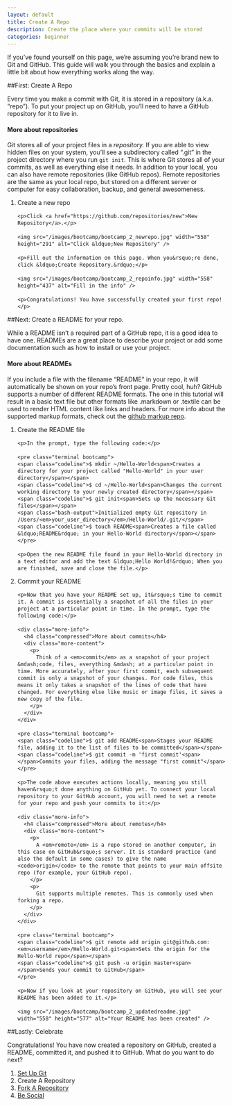 ```yaml
---
layout: default
title: Create A Repo
description: Create the place where your commits will be stored
categories: beginner
---
```


<span class="intro">If you&rsquo;ve found yourself on this page, we&rsquo;re assuming you&rsquo;re brand new to Git and GitHub. This guide will walk you through the basics and explain a little bit about how everything works along the way.</span>

##<span class="step">First:</span> Create A Repo

Every time you make a commit with Git, it is stored in a repository (a.k.a. &ldquo;repo&rdquo;). To put your project up on GitHub, you&rsquo;ll need to have a GitHub repository for it to live in.

<div class="more-info">
  <h4 class="compressed">More about repositories</h4>
  <div class="more-content">
    <p>
      Git stores all of your project files in a <em>repository.</em> If you are able to view hidden files on your system, you&rsquo;ll see a subdirectory called &ldquo;.git&rdquo; in the project directory where you run <code>git init</code>. This is where Git stores all of your commits, as well as everything else it needs. In addition to your local, you can also have remote repositories (like GitHub repos). Remote repositories are the same as your local repo, but stored on a different server or computer for easy collaboration, backup, and general awesomeness.
    </p>
  </div>
</div>

<ol>
  <li>
    <p><span class="step-title">Create a new repo</span></p>

    <p>Click <a href="https://github.com/repositories/new">New Repository</a>.</p>

    <img src="/images/bootcamp/bootcamp_2_newrepo.jpg" width="558" height="291" alt="Click &ldquo;New Repository" />

    <p>Fill out the information on this page. When you&rsquo;re done, click &ldquo;Create Repository.&rdquo;</p>

    <img src="/images/bootcamp/bootcamp_2_repoinfo.jpg" width="558" height="437" alt="Fill in the info" />

    <p>Congratulations! You have successfully created your first repo!</p>
  </li>
</ol>

##<span class="step">Next:</span> Create a README for your repo.

While a README isn&rsquo;t a required part of a GitHub repo, it is a good idea to have one. READMEs are a great place to describe your project or add some documentation such as how to install or use your project.

<div class="more-info">
  <h4 class="compressed">More about READMEs</h4>
  <div class="more-content">
    <p>
      If you include a file with the filename &ldquo;README&rdquo; in your repo, it will automatically be shown on your repo&rsquo;s front page. Pretty cool, huh? GitHub supports a number of different README formats. The one in this tutorial will result in a basic text file but other formats like .markdown or .textile can be used to render HTML content like links and headers. For more info about the supported markup formats, check out the <a href="https://github.com/github/markup" target="_blank">github markup repo</a>.
    </p>
  </div>
</div>

<ol>
  <li>
    <p><span class="step-title">Create the README file</span></p>

    <p>In the prompt, type the following code:</p>

    <pre class="terminal bootcamp">
    <span class="codeline">$ mkdir ~/Hello-World<span>Creates a directory for your project called "Hello-World" in your user directory</span></span>
    <span class="codeline">$ cd ~/Hello-World<span>Changes the current working directory to your newly created directory</span></span>
    <span class="codeline">$ git init<span>Sets up the necessary Git files</span></span>
    <span class="bash-output">Initialized empty Git repository in /Users/<em>your_user_directory</em>/Hello-World/.git/</span>
    <span class="codeline">$ touch README<span>Creates a file called &ldquo;README&rdquo; in your Hello-World directory</span></span>
    </pre>

    <p>Open the new README file found in your Hello-World directory in a text editor and add the text &ldquo;Hello World!&rdquo; When you are finished, save and close the file.</p>
  </li>
  <li>
    <p><span class="step-title">Commit your README</span></p>

    <p>Now that you have your README set up, it&rsquo;s time to commit it. A commit is essentially a snapshot of all the files in your project at a particular point in time. In the prompt, type the following code:</p>

    <div class="more-info">
      <h4 class="compressed">More about commits</h4>
      <div class="more-content">
        <p>
          Think of a <em>commit</em> as a snapshot of your project &mdash;code, files, everything &mdash; at a particular point in time. More accurately, after your first commit, each subsequent commit is only a snapshot of your changes. For code files, this means it only takes a snapshot of the lines of code that have changed. For everything else like music or image files, it saves a new copy of the file.
        </p>
      </div>
    </div>

    <pre class="terminal bootcamp">
    <span class="codeline">$ git add README<span>Stages your README file, adding it to the list of files to be committed</span></span>
    <span class="codeline">$ git commit -m 'first commit'<span></span>Commits your files, adding the message "first commit"</span>
    </pre>

    <p>The code above executes actions locally, meaning you still haven&rsquo;t done anything on GitHub yet. To connect your local repository to your GitHub account, you will need to set a remote for your repo and push your commits to it:</p>

    <div class="more-info">
      <h4 class="compressed">More about remotes</h4>
      <div class="more-content">
        <p>
          A <em>remote</em> is a repo stored on another computer, in this case on GitHub&rsquo;s server. It is standard practice (and also the default in some cases) to give the name <code>origin</code> to the remote that points to your main offsite repo (for example, your GitHub repo).
        </p>
        <p>
          Git supports multiple remotes. This is commonly used when forking a repo.
        </p>
      </div>
    </div>

    <pre class="terminal bootcamp">
    <span class="codeline">$ git remote add origin git@github.com:<em>username</em>/Hello-World.git<span>Sets the origin for the Hello-World repo</span></span>
    <span class="codeline">$ git push -u origin master<span></span>Sends your commit to GitHub</span>
    </pre>

    <p>Now if you look at your repository on GitHub, you will see your README has been added to it.</p>

    <img src="/images/bootcamp/bootcamp_2_updatedreadme.jpg" width="558" height="577" alt="Your README has been created" />
  </li>
</ol>

##<span class="step">Lastly:</span> Celebrate

Congratulations! You have now created a repository on GitHub, created a README, committed it, and pushed it to GitHub. What do you want to do next?

<ol class="next-steps">
<li><a href="/set-up-git-redirect/">Set Up Git</a></li>
<li>Create A Repository</li>
<li><a href="/fork-a-repo/">Fork A Repository</a></li>
<li><a href="/be-social/">Be Social</a></li>
</ol>